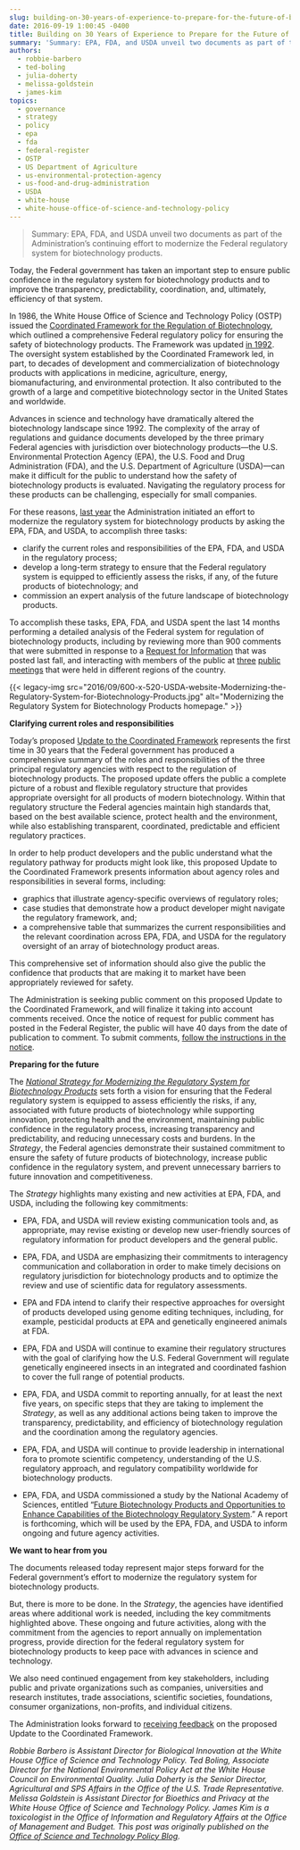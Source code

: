 ```yaml
---
slug: building-on-30-years-of-experience-to-prepare-for-the-future-of-biotechnology
date: 2016-09-19 1:00:45 -0400
title: Building on 30 Years of Experience to Prepare for the Future of Biotechnology
summary: 'Summary: EPA, FDA, and USDA unveil two documents as part of the Administration’s continuing effort to modernize the Federal regulatory system for biotechnology products. Today, the Federal government has taken an important step to ensure public confidence in the regulatory system for biotechnology products and to improve the transparency, predictability, coordination, and, ultimately, efficiency of that'
authors:
  - robbie-barbero
  - ted-boling
  - julia-doherty
  - melissa-goldstein
  - james-kim
topics:
  - governance
  - strategy
  - policy
  - epa
  - fda
  - federal-register
  - OSTP
  - US Department of Agriculture
  - us-environmental-protection-agency
  - us-food-and-drug-administration
  - USDA
  - white-house
  - white-house-office-of-science-and-technology-policy
---
```


> Summary: EPA, FDA, and USDA unveil two documents as part of the Administration’s continuing effort to modernize the Federal regulatory system for biotechnology products.

Today, the Federal government has taken an important step to ensure public confidence in the regulatory system for biotechnology products and to improve the transparency, predictability, coordination, and, ultimately, efficiency of that system.

In 1986, the White House Office of Science and Technology Policy (OSTP) issued the <a href="https://www.aphis.usda.gov/brs/fedregister/coordinated_framework.pdf" target="_blank">Coordinated Framework for the Regulation of Biotechnology</a>, which outlined a comprehensive Federal regulatory policy for ensuring the safety of biotechnology products. The Framework was updated <a href="https://www.whitehouse.gov/sites/default/files/microsites/ostp/57_fed_reg_6753__1992.pdf" target="_blank">in 1992</a>. The oversight system established by the Coordinated Framework led, in part, to decades of development and commercialization of biotechnology products with applications in medicine, agriculture, energy, biomanufacturing, and environmental protection. It also contributed to the growth of a large and competitive biotechnology sector in the United States and worldwide.

Advances in science and technology have dramatically altered the biotechnology landscape since 1992. The complexity of the array of regulations and guidance documents developed by the three primary Federal agencies with jurisdiction over biotechnology products—the U.S. Environmental Protection Agency (EPA), the U.S. Food and Drug Administration (FDA), and the U.S. Department of Agriculture (USDA)—can make it difficult for the public to understand how the safety of biotechnology products is evaluated. Navigating the regulatory process for these products can be challenging, especially for small companies.

For these reasons, <a href="https://www.whitehouse.gov/blog/2015/07/02/improving-transparency-and-ensuring-continued-safety-biotechnology" target="_blank">last year</a> the Administration initiated an effort to modernize the regulatory system for biotechnology products by asking the EPA, FDA, and USDA, to accomplish three tasks:

  * clarify the current roles and responsibilities of the EPA, FDA, and USDA in the regulatory process;
  * develop a long-term strategy to ensure that the Federal regulatory system is equipped to efficiently assess the risks, if any, of the future products of biotechnology; and
  * commission an expert analysis of the future landscape of biotechnology products.

To accomplish these tasks, EPA, FDA, and USDA spent the last 14 months performing a detailed analysis of the Federal system for regulation of biotechnology products, including by reviewing more than 900 comments that were submitted in response to a <a href="https://www.federalregister.gov/articles/2015/10/06/2015-25325/clarifying-current-roles-and-responsibilities-described-in-the-coordinated-framework-for-the" target="_blank">Request for Information</a> that was posted last fall, and interacting with members of the public at [three](http://www.fda.gov/NewsEvents/MeetingsConferencesWorkshops/ucm463783.htm) [public](https://www.epa.gov/regulation-biotechnology-under-tsca-and-fifra/modernizing-regulatory-system-biotechnology-products-0) [meetings](https://www.aphis.usda.gov/aphis/ourfocus/biotechnology/stakeholder-meetings/cf_meeting/) that were held in different regions of the country.

{{< legacy-img src="2016/09/600-x-520-USDA-website-Modernizing-the-Regulatory-System-for-Biotechnology-Products.jpg" alt="Modernizing the Regulatory System for Biotechnology Products homepage." >}}

**Clarifying current roles and responsibilities**

Today’s proposed <a href="https://www.whitehouse.gov/sites/default/files/microsites/ostp/biotech_coordinated_framework.pdf" target="_blank">Update to the Coordinated Framework</a> represents the first time in 30 years that the Federal government has produced a comprehensive summary of the roles and responsibilities of the three principal regulatory agencies with respect to the regulation of biotechnology products. The proposed update offers the public a complete picture of a robust and flexible regulatory structure that provides appropriate oversight for all products of modern biotechnology. Within that regulatory structure the Federal agencies maintain high standards that, based on the best available science, protect health and the environment, while also establishing transparent, coordinated, predictable and efficient regulatory practices.

In order to help product developers and the public understand what the regulatory pathway for products might look like, this proposed Update to the Coordinated Framework presents information about agency roles and responsibilities in several forms, including:

  * graphics that illustrate agency-specific overviews of regulatory roles;
  * case studies that demonstrate how a product developer might navigate the regulatory framework, and;
  * a comprehensive table that summarizes the current responsibilities and the relevant coordination across EPA, FDA, and USDA for the regulatory oversight of an array of biotechnology product areas.

This comprehensive set of information should also give the public the confidence that products that are making it to market have been appropriately reviewed for safety.

The Administration is seeking public comment on this proposed Update to the Coordinated Framework, and will finalize it taking into account comments received. Once the notice of request for public comment has posted in the Federal Register, the public will have 40 days from the date of publication to comment. To submit comments, <a href="https://www.regulations.gov/docket?D=FDA-2015-N-3403" target="_blank">follow the instructions in the notice</a>.

**Preparing for the future**

The <a href="https://www.whitehouse.gov/sites/default/files/microsites/ostp/biotech_national_strategy_final.pdf" target="_blank"><em>National Strategy for Modernizing the Regulatory System for Biotechnology Products</em></a> sets forth a vision for ensuring that the Federal regulatory system is equipped to assess efficiently the risks, if any, associated with future products of biotechnology while supporting innovation, protecting health and the environment, maintaining public confidence in the regulatory process, increasing transparency and predictability, and reducing unnecessary costs and burdens. In the _Strategy_, the Federal agencies demonstrate their sustained commitment to ensure the safety of future products of biotechnology, increase public confidence in the regulatory system, and prevent unnecessary barriers to future innovation and competitiveness.

The _Strategy_ highlights many existing and new activities at EPA, FDA, and USDA, including the following key commitments:

  * EPA, FDA, and USDA will review existing communication tools and, as appropriate, may revise existing or develop new user-friendly sources of regulatory information for product developers and the general public.

  * EPA, FDA, and USDA are emphasizing their commitments to interagency communication and collaboration in order to make timely decisions on regulatory jurisdiction for biotechnology products and to optimize the review and use of scientific data for regulatory assessments.

  * EPA and FDA intend to clarify their respective approaches for oversight of products developed using genome editing techniques, including, for example, pesticidal products at EPA and genetically engineered animals at FDA.

  * EPA, FDA and USDA will continue to examine their regulatory structures with the goal of clarifying how the U.S. Federal Government will regulate genetically engineered insects in an integrated and coordinated fashion to cover the full range of potential products.

  * EPA, FDA, and USDA commit to reporting annually, for at least the next five years, on specific steps that they are taking to implement the _Strategy_, as well as any additional actions being taken to improve the transparency, predictability, and efficiency of biotechnology regulation and the coordination among the regulatory agencies.

  * EPA, FDA, and USDA will continue to provide leadership in international fora to promote scientific competency, understanding of the U.S. regulatory approach, and regulatory compatibility worldwide for biotechnology products.

  * EPA, FDA, and USDA commissioned a study by the National Academy of Sciences, entitled “[Future Biotechnology Products and Opportunities to Enhance Capabilities of the Biotechnology Regulatory System](http://nas-sites.org/biotech/).” A report is forthcoming, which will be used by the EPA, FDA, and USDA to inform ongoing and future agency activities.

**We want to hear from you**

The documents released today represent major steps forward for the Federal government’s effort to modernize the regulatory system for biotechnology products.

But, there is more to be done. In the _Strategy_, the agencies have identified areas where additional work is needed, including the key commitments highlighted above. These ongoing and future activities, along with the commitment from the agencies to report annually on implementation progress, provide direction for the federal regulatory system for biotechnology products to keep pace with advances in science and technology.

We also need continued engagement from key stakeholders, including public and private organizations such as companies, universities and research institutes, trade associations, scientific societies, foundations, consumer organizations, non-profits, and individual citizens.

The Administration looks forward to <a href="https://www.regulations.gov/docket?D=FDA-2015-N-3403" target="_blank">receiving feedback</a> on the proposed Update to the Coordinated Framework.

 _Robbie Barbero is Assistant Director for Biological Innovation at the White House Office of Science and Technology Policy._
_Ted Boling, Associate Director for the National Environmental Policy Act at the White House Council on Environmental Quality._
_Julia Doherty is the Senior Director, Agricultural and SPS Affairs in the Office of the U.S. Trade Representative._
_Melissa Goldstein is Assistant Director for Bioethics and Privacy at the White House Office of Science and Technology Policy._
_James Kim is a toxicologist in the Office of Information and Regulatory Affairs at the Office of Management and Budget._
_This post was originally published on the [Office of Science and Technology Policy Blog](https://www.whitehouse.gov/administration/eop/ostp/blog)._